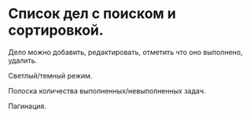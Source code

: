 # Список дел с поиском и сортировкой.

Дело можно добавить, редактировать, отметить что оно выполнено, удалить.

Светлый/темный режим.

Полоска количества выполненных/невыполненных задач.

Пагинация.